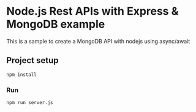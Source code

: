# Node.js Rest APIs with Express & MongoDB example

This is a sample to create a MongoDB API with nodejs using async/await

## Project setup

```
npm install
```

### Run

```
npm run server.js
```
